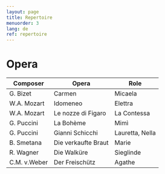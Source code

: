 ```yaml
---
layout: page
title: Repertoire
menuorder: 3
lang: de
ref: repertoire
---
```


# Opera	

| Composer | Opera | Role |
| -------- | ----- | ---- |
| G. Bizet | Carmen | Micaela |
| W.A. Mozart | Idomeneo | Elettra |
| W.A. Mozart | Le nozze di Figaro | La Contessa |
| G. Puccini | La Bohème | Mimì |
| G. Puccini | Gianni Schicchi | Lauretta, Nella |
| B. Smetana | Die verkaufte Braut | Marie |
| R. Wagner | Die Walküre | Sieglinde |
| C.M. v.Weber | Der Freischütz | Agathe |


